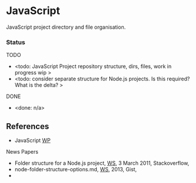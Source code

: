 # JavaScript

JavaScript project directory and file organisation.

### Status

TODO
* <todo: JavaScript Project repository structure, dirs, files, work in progress wip >
* <todo: consider separate structure for Node.js projects. Is this required? What is the delta? >

DONE
* <done: n/a>

## References

* JavaScript [WP](https://simple.wikipedia.org/wiki/JavaScript)

News Papers
* Folder structure for a Node.js project, [WS](https://stackoverflow.com/questions/5178334/folder-structure-for-a-node-js-project), 3 March 2011, Stackoverflow,
* node-folder-structure-options.md, [WS](https://gist.github.com/lancejpollard/1398757), 2013, Gist,
* 


